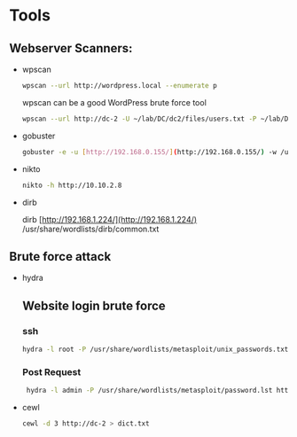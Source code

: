 # Tools

## Webserver Scanners:

- wpscan
    
    
    ```bash
    wpscan --url http://wordpress.local --enumerate p
    ```
    
    wpscan can be a good WordPress brute force tool
    
    ```bash
    wpscan --url http://dc-2 -U ~/lab/DC/dc2/files/users.txt -P ~/lab/DC/dc2/files/dict.txt
    ```
    
- gobuster
    
     
    
    ```bash
    gobuster -e -u [http://192.168.0.155/](http://192.168.0.155/) -w /usr/share/wordlists/dirb/common.txt
    ```
    
- nikto
    
    
    ```bash
    nikto -h http://10.10.2.8
    ```
    
- dirb
    
    dirb [http://192.168.1.224/](http://192.168.1.224/) /usr/share/wordlists/dirb/common.txt
    

## Brute force attack

- hydra
    
    ## Website login brute force
    
    ### ssh
    
    ```bash
    hydra -l root -P /usr/share/wordlists/metasploit/unix_passwords.txt -t 6 ssh://192.168.1.123
    ```
    
    ### Post Request
    
    ```bash
     hydra -l admin -P /usr/share/wordlists/metasploit/password.lst http-post-form://10.20.30.6/wp-login.php:"log=^USER^&pwd=^PASS^&wp-submit=Log+In":"incorrect"
    ```
    

- cewl
    
    
    ```bash
    cewl -d 3 http://dc-2 > dict.txt
    ```